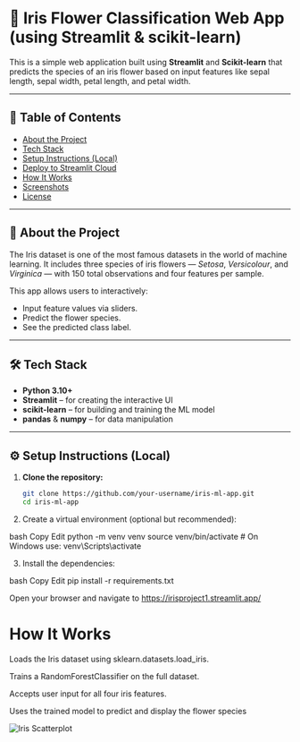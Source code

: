 # 🌸 Iris Flower Classification Web App (using Streamlit & scikit-learn)

This is a simple web application built using **Streamlit** and **Scikit-learn** that predicts the species of an iris flower based on input features like sepal length, sepal width, petal length, and petal width.

---

## 📌 Table of Contents

- [About the Project](#about-the-project)
- [Tech Stack](#tech-stack)
- [Setup Instructions (Local)](#setup-instructions-local)
- [Deploy to Streamlit Cloud](#deploy-to-streamlit-cloud)
- [How It Works](#how-it-works)
- [Screenshots](#screenshots)
- [License](#license)

---

## 📖 About the Project

The Iris dataset is one of the most famous datasets in the world of machine learning. It includes three species of iris flowers — *Setosa*, *Versicolour*, and *Virginica* — with 150 total observations and four features per sample.

This app allows users to interactively:
- Input feature values via sliders.
- Predict the flower species.
- See the predicted class label.

---

## 🛠 Tech Stack

- **Python 3.10+**
- **Streamlit** – for creating the interactive UI
- **scikit-learn** – for building and training the ML model
- **pandas** & **numpy** – for data manipulation

---

## ⚙️ Setup Instructions (Local)

1. **Clone the repository:**

   ```bash
   git clone https://github.com/your-username/iris-ml-app.git
   cd iris-ml-app
2. Create a virtual environment (optional but recommended):

bash
Copy
Edit
python -m venv venv
source venv/bin/activate    # On Windows use: venv\Scripts\activate

3. Install the dependencies:

bash
Copy
Edit
pip install -r requirements.txt

Open your browser and navigate to https://irisproject1.streamlit.app/


# How It Works
Loads the Iris dataset using sklearn.datasets.load_iris.

Trains a RandomForestClassifier on the full dataset.

Accepts user input for all four iris features.

Uses the trained model to predict and display the flower species

![Iris Scatterplot](Iris_dataset_scatterplot.svg)


